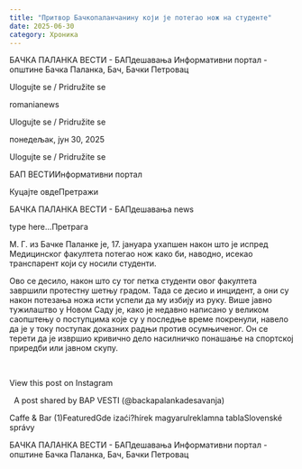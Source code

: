 ```yaml
---
title: "Притвор Бачкопаланчанину који је потегао нож на студенте"
date: 2025-06-30
category: Хроника
---
```


БАЧКА ПАЛАНКА ВЕСТИ - БАПдешавања Информативни портал - општине Бачка Паланка, Бач, Бачки Петровац

Ulogujte se / Pridružite se

romanianews

Ulogujte se / Pridružite se

понедељак, јун 30, 2025

Ulogujte se / Pridružite se

БАП ВЕСТИИнформативни портал

Куцајте овдеПретражи

БАЧКА ПАЛАНКА ВЕСТИ - БАПдешавања news

type here...Претрага

М. Г. из Бачке Паланке је, 17. јануара ухапшен након што је испред Медицинског факултета потегао нож како би, наводно, исекао транспарент који су носили студенти.

Ово се десило, након што су тог петка студенти овог факултета завршили протестну шетњу градом. Тада се десио и инцидент, а они су након потезања ножа исти успели да му избију из руку.
Више јавно тужилаштво у Новом Саду је, како је недавно написано у великом саопштењу о поступцима које су у последње време покренули, навело да је у току поступак доказних радњи против осумњиченог.
Он се терети да је извршио кривично дело насилничко понашање на спортској приредби или јавном скупу.




 










View this post on Instagram






















 
A post shared by BAP VESTI (@backapalankadesavanja)

Caffe & Bar (1)FeaturedGde izaći?hírek magyarulreklamna tablaSlovenské správy

БАЧКА ПАЛАНКА ВЕСТИ - БАПдешавања Информативни портал - општине Бачка Паланка, Бач, Бачки Петровац
